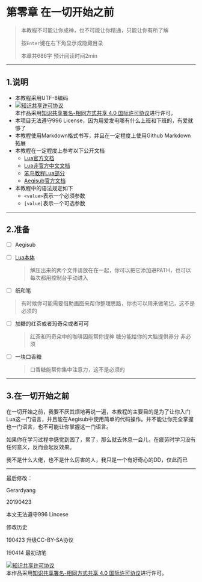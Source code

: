 # 第零章 在一切开始之前
> 本教程不可能让你成神，也不可能让你精通，只能让你有所了解
>
> 按`Enter`键在右下角显示或隐藏目录
>
> 本章共686字 预计阅读时间2min

---

<!-- toc -->

## 1.说明
- 本教程采用UTF-8编码
- <a rel="license" href="http://creativecommons.org/licenses/by-sa/4.0/"><img alt="知识共享许可协议" style="border-width:0" src="https://i.creativecommons.org/l/by-sa/4.0/88x31.png" /></a><br />本作品采用<a rel="license" href="http://creativecommons.org/licenses/by-sa/4.0/">知识共享署名-相同方式共享 4.0 国际许可协议</a>进行许可。
- 本项目无法遵守996 License，因为用爱发电哪有什么上班和下班的，有爱就够了
- 本教程使用Markdown格式书写，并且在一定程度上使用Github Markdown拓展
- 本教程在一定程度上参考以下公开文档
    - [Lua官方文档](http://www.lua.org/manual/5.3/)
    - [Lua非官方中文文档](http://www.runoob.com/manual/lua53doc/)
    - [笨鸟教程Lua部分](http://www.runoob.com/lua/)
    - [Aegisub官方文档](http://docs.aegisub.org/3.2/Main_Page/)
- 本教程中的语法规定如下
    - `<value>`表示一个必须参数
    - `[value]`表示一个可选参数

---
## 2.准备
- [ ] Aegisub


- [ ] [Lua本体](http://gerardyang.hk.ufileos.com/LuaDist.tar.xz)

  > 解压出来的两个文件请放在在一起，你可以把它添加进PATH，也可以每次都用控制台手动进入

- [ ]  纸和笔

  > 有时候你可能需要借助画图来帮你整理思路，你也可以用来做笔记，这不是必须的

- [ ] 加糖的红茶或者玛奇朵或者可可
  > 红茶和玛奇朵中的咖啡因能帮你提神
  > 糖分能给你的大脑提供养分
  > 非必须

- [ ] 一块口香糖

  > 口香糖能帮你集中注意力，这不是必须的

---
## 3.在一切开始之前
在一切开始之前，我要不厌其烦地再说一遍，本教程的主要目的是为了让你入门Lua这一门语言，并且能在Aegisub中使用简单的代码操作。并不能让你完全掌握也一门语言，也不可能让你掌握这一门语言。

如果你在学习过程中感觉到困了，累了，那么就去休息一会儿，在疲劳时学习没有任何意义，反而会起反效果。

我不是什么大佬，也不是什么厉害的人，我只是一个有好奇心的DD，仅此而已

---
最后修改：

Gerardyang

20190423

本文无法遵守996 Lincese

修改历史

190423 升级CC-BY-SA协议

190414 最初动笔

<a rel="license" href="http://creativecommons.org/licenses/by-sa/4.0/"><img alt="知识共享许可协议" style="border-width:0" src="https://i.creativecommons.org/l/by-sa/4.0/88x31.png" /></a><br />本作品采用<a rel="license" href="http://creativecommons.org/licenses/by-sa/4.0/">知识共享署名-相同方式共享 4.0 国际许可协议</a>进行许可。